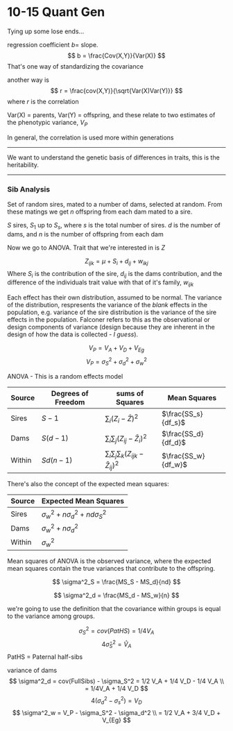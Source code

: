 10-15 Quant Gen
=======================================

Tying up some lose ends...

regression coefficient $b$= slope.
$$
b = \frac{Cov(X,Y)}{Var(X)}
$$
That's one way of standardizing the covariance

another way is
$$
r = \frac{cov(X,Y)}{\sqrt{Var(X)Var(Y)}}
$$
where $r$ is the correlation

Var(X) = parents, Var(Y) = offspring, and these relate to two estimates of the phenotypic variance, $V_P$

In general, the correlation is used more within generations

-------------------------------

We want to understand the genetic basis of differences in traits, this is the heritability. 

---------------


### Sib Analysis 

Set of random sires, mated to a number of dams, selected at random. From these matings we get $n$ offspring from each dam mated to a sire.

$S$ sires, $S_1$ up to $S_s$, where $s$ is the total number of sires. $d$ is the number of dams, and $n$ is the number of offspring from each dam

Now we go to ANOVA. Trait that we're interested in is $Z$

$$
Z_{ijk} = \mu + S_i + d_{ij} + w_{ikj}
$$
Where $S_i$ is the contribution of the sire, $d_{ij}$ is the dams contribution, and the difference of the individuals trait value with that of it's family, $w_{ijk}$

Each effect has their own distribution, assumed to be normal. The variance of the distribution, respresents the variance of the *blank* effects in the population, e.g. variance of the sire distribution is the variance of the sire effects in the population. Falconer refers to this as the observational or design components of variance (design because they are inherent in the design of how the data is collected - *I guess*). 

$$
V_P = V_A + V_D + V_{Eg}
$$
$$
V_P = \sigma^2_S + \sigma^2_d + \sigma^2_w
$$

ANOVA - This is a random effects model

Source | Degrees of Freedom | sums of Squares | Mean Squares
----------|----------|-----------|-----------
Sires | $S-1$ | $\sum_{i} (Z_{i}-\bar{Z})^2$ | $\frac{SS_s}{df_s}$
Dams | $S(d-1)$ | $\sum_{i}\sum_{j} (Z_{ij}-\bar{Z}_{i})^2$ | $\frac{SS_d}{df_d}$
Within | $Sd(n-1)$ | $\sum_{i}\sum_{j}\sum_{k} (Z_{ijk}-\bar{Z}_{ij})^2$ | $\frac{SS_w}{df_w}$

  
There's also the concept of the expected mean squares:

Source | Expected Mean Squares
---------|-------------
Sires | $\sigma_w^2 + n\sigma_d^2 + nd\sigma_S^2$
Dams | $\sigma_w^2 + n\sigma_d^2$
Within | $\sigma_w^2$


Mean squares of ANOVA is the observed variance, where the expected mean squares contain the true variances that contribute to the offspring.



$$
\sigma^2_S = \frac{MS_S - MS_d}{nd}
$$

$$
\sigma^2_d = \frac{MS_d - MS_w}{n}
$$

we're going to use the definition that the covariance within groups is equal to the variance among groups. 

$$
\sigma^2_S = cov(PatHS) = 1/4 V_A
$$
$$
4\hat{\sigma}^2_S = \hat{V}_A
$$
PatHS = Paternal half-sibs

variance of dams
$$
\sigma^2_d = cov(FullSibs) - \sigma_S^2 = 1/2 V_A + 1/4 V_D - 1/4 V_A \\
= 1/4V_A + 1/4 V_D
$$
$$
4(\sigma_d^2 - \sigma^2_s) = V_D
$$
$$
\sigma^2_w = V_P - \sigma_S^2 - \sigma_d^2 \\
= 1/2 V_A + 3/4 V_D + V_{Eg}
$$




